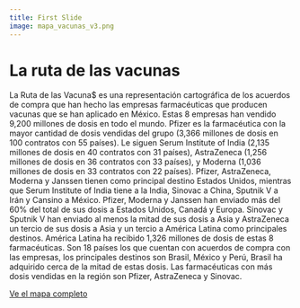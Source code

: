 ```yaml
---
title: First Slide
image: mapa_vacunas_v3.png
---
```


# La ruta de las vacunas

La Ruta de las Vacuna$ es una representación cartográfica de los acuerdos de compra que han hecho las empresas farmacéuticas que producen vacunas que se han aplicado en México. Estas 8 empresas han vendido 9,200 millones de dosis en todo el mundo. Pfizer es la farmacéutica con la mayor cantidad de dosis vendidas del grupo (3,366 millones de dosis en 100 contratos con 55 países). Le siguen Serum Institute of India (2,135 millones de dosis en 40 contratos con 31 países), AstraZeneca (1,256 millones de dosis en 36 contratos con 33 países), y Moderna (1,036 millones de dosis en 33 contratos con 22 países). Pfizer, AstraZeneca, Moderna y Janssen tienen como principal destino Estados Unidos, mientras que Serum Institute of India tiene a la India, Sinovac a China, Sputnik V a Irán y Cansino a México. Pfizer, Moderna y Janssen han enviado más del 60% del total de sus dosis a Estados Unidos, Canadá y Europa. Sinovac y Sputnik V han enviado al menos la mitad de sus dosis a Asia y AstraZeneca un tercio de sus dosis a Asia y un tercio a América Latina como principales destinos. América Latina ha recibido 1,326 millones de dosis de estas 8 farmacéuticas. Son 18 países los que cuentan con acuerdos de compra con las empresas, los principales destinos son Brasil, México y Perú, Brasil ha adquirido cerca de la mitad de estas dosis. Las farmacéuticas con más dosis vendidas en la región son Pfizer, AstraZeneca y Sinovac.

<a class="btn btn-secondary" href="" target="_blank">Ve el mapa completo</a>
<br>
